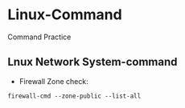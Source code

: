 # Linux-Command
Command Practice

## Lnux Network System-command

*  Firewall Zone check:

``firewall-cmd --zone-public --list-all``

